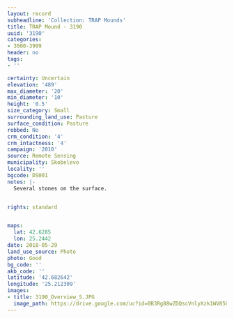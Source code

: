 ```yaml
---
layout: record
subheadline: 'Collection: TRAP Mounds'
title: TRAP Mound - 3190
uuid: '3190'
categories:
- 3000-3999
header: no
tags:
- ''

certainty: Uncertain
elevation: '489'
max_diameter: '20'
min_diameter: '10'
height: '0.5'
size_category: Small
surrounding_land_use: Pasture
surface_condition: Pasture
robbed: No
crm_condition: '4'
crm_intactness: '4'
campaign: '2010'
source: Remote Sensing
municipality: Skobelevo
locality: ''
bgcode: DS001
notes: |-
  Several stones on the surface.


rights: standard


maps:
  lat: 42.6285
  lon: 25.2442
date: 2018-05-29
land_use_source: Photo
photo: Good
bg_code: ''
akb_code: ''
latitude: '42.682642'
longitude: '25.212309'
images:
- title: 3190_Overview_S.JPG
  image_path: https://drive.google.com/uc?id=0B3Rg88wZDQscVnlyXzk1WV85UEU
---
```

